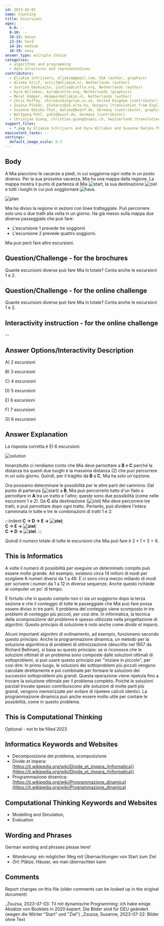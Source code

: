 ```yaml
---
id: 2023-US-01
name: Counting
title: Escursioni 
ages:
  6-8: --
  8-10: --
  10-12: bonus
  12-14: hard
  14-16: medium
  16-19: easy
answer_type: multiple choice
categories:
  - algorithms and programming
  - data structures and representations
contributors:
  - Eljakim Schrijvers, eljakim@gmail.com, USA (author, graphics)
  - Alieke Stijf, astijf@eljakim.nl, Netherlands (author)
  - Justina Dauksaite, justina@cuttle.org, Netherlands (author)
  - Kyra Willekes, kyra@cuttle.org, Netherlands (graphics)
  - Merel Kämper, mkamper@eljakim.nl, Netherlands (author)
  - Chris Roffey, chris@codingclub.co.uk, United Kingdom (contributor)
  - Zsuzsa Pluhár, pluharzs@ik.elte.hu, Hungary (translation from English into German)
  - Susanne Datzko-Thut, datzko@bwinf.de, Germany (contributor, graphics)
  - Wolfgang Pohl, pohl@bwinf.de, Germany (contributor)
  - Christian Giang, christian.giang@supsi.ch, Switzerland (translation from German into Italian)
support_files:
  - *.svg by Eljakim Schrijvers and Kyra Willekes and Susanne Datzko-Thut
equivalent_tasks: --
settings:
  default_image_scale: 0.3
---
```

[start]: graphics/2023-US-01-start.svg "Start (30px)"
[ziel]: graphics/2023-US-01-end.svg "Ziel (40px)"
[haus]: graphics/2023-US-01-haus.svg "Haus (20px)"

## Body

A Mia piacciono le vacanze a piedi, in cui soggiorna ogni notte in un posto diverso. Per la sua prossima vacanza, Mia ha una mappa della regione.
La mappa mostra il punto di partenza di Mia ![start], la sua destinazione ![ziel] e tutti i luoghi in cui può soggiornare ![haus].

![plan](graphics/2023-US-01-question-deu.svg "Map (90%)") 
 
Mia ha diviso la regione in sezioni con linee tratteggiate. Può percorrere solo uno o due tratti alla volta in un giorno.
Ha già messo sulla mappa due diverse passeggiate che può fare:
- L'escursione 1 prevede tre soggiorni
- L'escursione 2 prevede quattro soggiorni.

Mia può però fare altre escursioni.

## Question/Challenge - for the brochures
Quante escursioni diverse può fare Mia in totale?
Conta anche le escursioni 1 e 2.

## Question/Challenge - for the online challenge
Quante escursioni diverse può fare Mia in totale?
Conta anche le escursioni 1 e 2.

## Interactivity instruction - for the online challenge
--

## Answer Options/Interactivity Description

A) 2 escursioni

B) 3 escursioni

C) 4 escursioni

D) 5 escursioni

E) 6 escursioni

F) 7 escursioni

G) 8 escursioni


## Answer Explanation
La risposta corretta è E) 6 escursioni.

![solution](graphics/2023-US-01-explanation-deu.svg "(90%)") 
 
Innanzitutto ci rendiamo conto che Mia deve pernottare a **B** e **C** perché la distanza tra questi due luoghi è la massima distanza (2) che può percorrere in un solo giorno.  Quindi, per il tragitto da **B** a **C**, Mia ha solo un'opzione.

Ora possiamo determinare le possibilità per le altre parti del cammino:  Dal punto di partenza (![start]) a **B**, Mia può percorrerlo tutto d'un fiato o pernottare in **A** tra un tratto e l'altro; queste sono due possibilità (come nelle escursioni 1 e 2). Da **C** alla destinazione (![ziel]) Mia deve percorrere tre tratti, e può pernottare dopo ogni tratto.  Pertanto, può dividere l'intera camminata in tutte e tre le combinazioni di tratti 1 e 2:

:::indent
**C → D → E → ![ziel]**; \
**C → E → ![ziel]**;     \
**C → D → ![ziel]**.
:::

Quindi il numero totale di tutte le escursioni che Mia può fare è $2 \times 1 \times 3 = 6$.

## This is Informatics

A volte il numero di possibilità per eseguire un determinato compito può essere molto grande.  Ad esempio, esistono circa 14 milioni di modi per scegliere 6 numeri diversi da 1 a 49.  E ci sono circa mezzo miliardo di modi per scrivere i numeri da 1 a 12 in diverse sequenze.  Anche questo richiede al computer un po' di tempo.

È fortuito che in questo compito non ci sia un soggiorno dopo la terza sezione e che il conteggio di tutte le passeggiate che Mia può fare possa essere diviso in tre parti.  Il problema del conteggio viene scomposto in tre problemi di conteggio più piccoli, per così dire.  In informatica, la tecnica della _scomposizione del problema_ è spesso utilizzata nella progettazione di algoritmi.  Questo principio di soluzione è noto anche come _divide et impera_.

Alcuni importanti algoritmi di ordinamento, ad esempio, funzionano secondo questo principio.  Anche la programmazione dinamica, un metodo per la soluzione algoritmica di problemi di ottimizzazione (descritto nel 1957 da Richard Bellman), si basa su questo principio: se si riconosce che le soluzioni ottimali di un problema sono composte dalle soluzioni ottimali di sottoproblemi, si può usare questo principio per "iniziare in piccolo", per così dire:  In primo luogo, le soluzioni dei sottoproblemi più piccoli vengono calcolate direttamente e poi combinate per formare le soluzioni dei successivi sottoproblemi più grandi.  Questa operazione viene ripetuta fino a trovare la soluzione ottimale per il problema completo.  Poiché le soluzioni parziali trovate spesso contribuiscono alle soluzioni di molte parti più grandi, vengono memorizzate per evitare di ripetere calcoli identici.  La programmazione dinamica può anche essere molto utile per contare le possibilità, come in questo problema.

## This is Computational Thinking

Optional - not to be filled 2023


## Informatics Keywords and Websites

- Decomposizione del problema, scomposizione
- Divide et impera: [https://it.wikipedia.org/wiki/Divide_et_impera_(informatica)](https://it.wikipedia.org/wiki/Divide_et_impera_(informatica))
- Programmazione dinamica: [https://it.wikipedia.org/wiki/Programmazione_dinamica](https://it.wikipedia.org/wiki/Programmazione_dinamica)


## Computational Thinking Keywords and Websites

- Modelling and Simulation, 
- Evaluation


## Wording and Phrases

German wording and phrases please here!

- _Wanderung_: ein möglicher Weg mit Übernachtungen von Start zum Ziel
- _Ort_: Plätze, Häuser, wo man übernachten kann


## Comments

Report changes on this file (older comments can be looked up in the original document)

_Zsuzsa, 2023-07-03: TiI mit dynamische Programming: ich habe einige Absätze von Booklets in 2020 kopiert.
Die Bilder sind für DEU geändert (wegen die Wörter "Start" und "Ziel")
_Zsuzsa, Susanne, 2023-07-22: Bilder ohne Text
